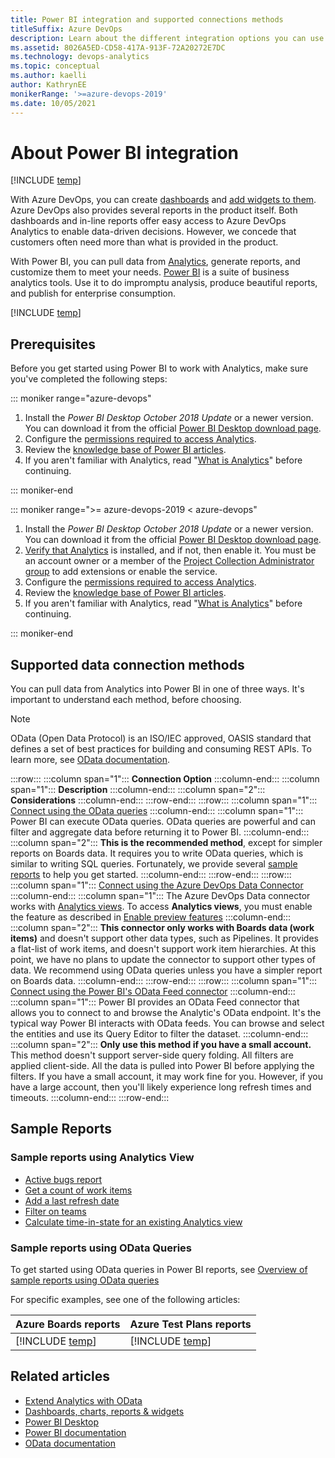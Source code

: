 ```yaml
---
title: Power BI integration and supported connections methods
titleSuffix: Azure DevOps
description: Learn about the different integration options you can use to connect to Power BI to access Analytics for Azure DevOps.
ms.assetid: 8026A5ED-CD58-417A-913F-72A20272E7DC
ms.technology: devops-analytics
ms.topic: conceptual
ms.author: kaelli
author: KathrynEE
monikerRange: '>=azure-devops-2019'
ms.date: 10/05/2021
---
```


# About Power BI integration

[!INCLUDE [temp](../includes/version-azure-devops.md)]

With Azure DevOps, you can create [dashboards](../dashboards/dashboards.md) and [add widgets to them](../dashboards/add-widget-to-dashboard.md). Azure DevOps also provides several reports in the product itself. Both dashboards and in-line reports offer easy access to Azure DevOps Analytics to enable data-driven decisions. However, we concede that customers often need more than what is provided in the product. 

With Power BI, you can pull data from [Analytics](what-is-analytics.md), generate reports, and customize them to meet your needs. [Power BI](https://powerbi.microsoft.com) is a suite of business analytics tools. Use it to do impromptu analysis, produce beautiful reports, and publish for enterprise consumption.

[!INCLUDE [temp](../includes/analytics-preview.md)]


## Prerequisites

Before you get started using Power BI to work with Analytics, make sure you've completed the following steps:

::: moniker range="azure-devops"

1. Install the *Power BI Desktop* *October 2018 Update* or a newer version. You can download it from the official [Power BI Desktop download page](/power-bi/desktop-what-is-desktop).  
1. Configure the [permissions required to access Analytics](analytics-security.md).  
1. Review the [knowledge base of Power BI articles](/power-bi).  
1. If you aren't familiar with Analytics, read "[What is Analytics](what-is-analytics.md)" before continuing.

::: moniker-end

::: moniker range=">= azure-devops-2019 < azure-devops"


1. Install the *Power BI Desktop* *October 2018 Update* or a newer version. You can download it from the official [Power BI Desktop download page](/power-bi/desktop-what-is-desktop).  
1. [Verify that Analytics](../dashboards/analytics-extension.md) is installed, and if not, then enable it. You must be an account owner or a member of the [Project Collection Administrator group](../../organizations/security/set-project-collection-level-permissions.md) to add extensions or enable the service.   
1. Configure the [permissions required to access Analytics](analytics-security.md).  
1. Review the [knowledge base of Power BI articles](/power-bi).  
1. If you aren't familiar with Analytics, read "[What is Analytics](what-is-analytics.md)" before continuing.

::: moniker-end



## Supported data connection methods

You can pull data from Analytics into Power BI in one of three ways. It's important to understand each method, before choosing. 

> [!NOTE]  
> OData (Open Data Protocol) is an ISO/IEC approved, OASIS standard that defines a set of best practices for building and consuming REST APIs. To learn more, see [OData documentation](/odata/).

:::row:::
   :::column span="1":::
   **Connection Option**
   :::column-end:::
   :::column span="1":::
   **Description**
   :::column-end:::
   :::column span="2":::
   **Considerations**
   :::column-end:::
:::row-end:::
:::row:::
   :::column span="1":::
   [Connect using the OData queries](odataquery-connect.md)
   :::column-end:::
   :::column span="1":::
   Power BI can execute OData queries. OData queries are powerful and can filter and aggregate data before returning it to Power BI.
   :::column-end:::
   :::column span="2":::
   **This is the recommended method**, except for simpler reports on Boards data. It requires you to write OData queries, which is similar to writing SQL queries. Fortunately, we provide several [sample reports](sample-odata-overview.md)</a> to help you get started.
   :::column-end:::
:::row-end:::
:::row:::
   :::column span="1":::
   [Connect using the Azure DevOps Data Connector](data-connector-connect.md)
   :::column-end:::
   :::column span="1":::
   The Azure DevOps Data connector works with [Analytics views](what-are-analytics-views.md)</a>. To access **Analytics views**, you must enable the feature as described in [Enable preview features](../../project/navigation/preview-features.md)</a>
   :::column-end:::
   :::column span="2":::
   **This connector only works with Boards data (work items)** and doesn't support other data types, such as Pipelines. It provides a flat-list of work items, and doesn't support work item hierarchies. At this point, we have no plans to update the connector to support other types of data. We recommend using OData queries unless you have a simpler report on Boards data.
   :::column-end:::
:::row-end:::
:::row:::
   :::column span="1":::
   [Connect using the Power BI's OData Feed connector](access-analytics-power-bi.md)
   :::column-end:::
   :::column span="1":::
   Power BI provides an OData Feed connector that allows you to connect to and browse the Analytic's OData endpoint. It's the typical way Power BI interacts with OData feeds. You can browse and select the entities and use its Query Editor to filter the dataset.
   :::column-end:::
   :::column span="2":::
   **Only use this method if you have a small account.** This method doesn't support server-side query folding. All filters are applied client-side. All the data is pulled into Power BI before applying the filters. If you have a small account, it may work fine for you. However, if you have a large account, then you'll likely experience long refresh times and timeouts.
   :::column-end:::
:::row-end:::



## Sample Reports

### Sample reports using Analytics View

- [Active bugs report](active-bugs-sample-report.md)  
- [Get a count of work items](data-connector-examples.md)  
- [Add a last refresh date](add-last-refresh-time.md)   
- [Filter on teams](create-team-filter.md)   
- [Calculate time-in-state for an existing Analytics view](create-timeinstate-report.md)   

### Sample reports using OData Queries

To get started using OData queries in Power BI reports, see [Overview of sample reports using OData queries](sample-odata-overview.md)

For specific examples, see one of the following articles: 

| Azure Boards reports | Azure Test Plans reports |
|----------------------|--------------------------| 
| [!INCLUDE [temp](includes/sample-fulllist.md)] | [!INCLUDE [temp](includes/sample-full-list-test-plans.md)] | 



## Related articles

- [Extend Analytics with OData](../extend-analytics/quick-ref.md)    
- [Dashboards, charts, reports & widgets](../dashboards/overview.md)  
- [Power BI Desktop](/power-bi/fundamentals/desktop-get-the-desktop) 
- [Power BI documentation](/power-bi)
- [OData documentation](/odata/)